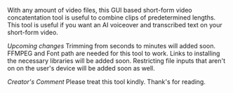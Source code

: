 With any amount of video files, this GUI based short-form video concatentation tool is useful to combine clips of predetermined lengths. 
This tool is useful if you want an AI voiceover and transcribed text on your short-form video. 

*Upcoming changes*
Trimming from seconds to minutes will added soon. 
FFMPEG and Font path are needed for this tool to work. Links to installing the necessary libraries will be added soon. 
Restricting file inputs that aren't on on the user's device will be added soon as well. 

*Creator's Comment*
Please treat this tool kindly.
Thank's for reading.

